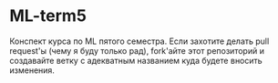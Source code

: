 # ML-term5
Конспект курса по ML пятого семестра. Если захотите делать pull request'ы (чему я буду только рад), fork'айте этот репозиторий и создавайте ветку с адекватным названием куда будете вносить изменения. 
